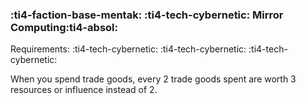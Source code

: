 ### :ti4-faction-base-mentak: :ti4-tech-cybernetic: **Mirror Computing**:ti4-absol:

Requirements: :ti4-tech-cybernetic: :ti4-tech-cybernetic: :ti4-tech-cybernetic:

When you spend trade goods, every 2 trade goods spent are worth 3 resources or influence instead of 2.
